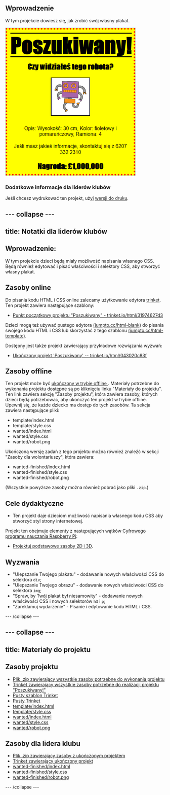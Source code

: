 ## Wprowadzenie

W tym projekcie dowiesz się, jak zrobić swój własny plakat.

![zrzut ekranu](images/wanted-final.png)

### Dodatkowe informacje dla liderów klubów

Jeśli chcesz wydrukować ten projekt, użyj [wersji do druku](https://projects.raspberrypi.org/pl-PL/projects/wanted/print).

--- collapse ---
---
title: Notatki dla liderów klubów
---

## Wprowadzenie:

W tym projekcie dzieci będą miały możliwość napisania własnego CSS. Będą również edytować i pisać właściwości i selektory CSS, aby stworzyć własny plakat.

## Zasoby online

Do pisania kodu HTML i CSS online zalecamy użytkowanie edytora [trinket](https://trinket.io/). Ten projekt zawiera następujące szablony:

* [Punkt początkowy projektu "Poszukiwany" - trinket.io/html/31974627d3](https://trinket.io/html/31974627d3)

Dzieci mogą też używać pustego edytora [(jumpto.cc/html-blank)](http://jumpto.cc/html-blank) do pisania swojego kodu HTML i CSS lub skorzystać z tego szablonu [(jumpto.cc/html-template)](http://jumpto.cc/html-template).

Dostępny jest także projekt zawierający przykładowe rozwiązania wyzwań:

* [Ukończony projekt 'Poszukiwany' -- trinket.io/html/043020c83f](https://trinket.io/html/043020c83f)

## Zasoby offline

Ten projekt może być [ ukończony w trybie offline ](https://www.codeclubprojects.org/en-GB/resources/webdev-working-offline/). Materiały potrzebne do wykonania projektu dostępne są po kliknięciu linku "Materiały do projektu". Ten link zawiera sekcję "Zasoby projektu", która zawiera zasoby, których dzieci będą potrzebować, aby ukończyć ten projekt w trybie offline. Upewnij się, że każde dziecko ma dostęp do tych zasobów. Ta sekcja zawiera następujące pliki:

* template/index.html
* template/style.css
* wanted/index.html
* wanted/style.css
* wanted/robot.png

Ukończoną wersję zadań z tego projektu można również znaleźć w sekcji "Zasoby dla wolontariuszy", która zawiera:

* wanted-finished/index.html
* wanted-finished/style.css
* wanted-finished/robot.png

(Wszystkie powyższe zasoby można również pobrać jako pliki `.zip`.)

## Cele dydaktyczne

* Ten projekt daje dzieciom możliwość napisania własnego kodu CSS aby stworzyć styl strony internetowej.

Projekt ten obejmuje elementy z następujących wątków [Cyfrowego programu nauczania Raspberry Pi](http://rpf.io/curriculum):

* [ Projektuj podstawowe zasoby 2D i 3D](https://www.raspberrypi.org/curriculum/design/creator).

## Wyzwania

* "Ulepszanie Twojego plakatu" - dodawanie nowych właściwości CSS do selektora `div`;
* "Ulepszanie Twojego obrazu" - dodawanie nowych właściwości CSS do selektora `img`;
* "Spraw, by Twój plakat był niesamowity" - dodawanie nowych właściwości CSS i nowych selektorów `h3` i `p`;
* "Zareklamuj wydarzenie" - Pisanie i edytowanie kodu HTML i CSS.

--- /collapse ---

--- collapse ---
---
title: Materiały do projektu
---

## Zasoby projektu

* [Plik .zip zawierający wszystkie zasoby potrzebne do wykonania projektu](resources/wanted-project-resources.zip)
* [Trinket zawierający wszystkie zasoby potrzebne do realizacji projektu "Poszukiwany!"](https://trinket.io/html/31974627d3)
* [Pusty szablon Trinket](http://jumpto.cc/trinket-template)
* [Pusty Trinket](http://jumpto.cc/trinket-blank)
* [template/index.html](resources/template-index.html)
* [template/style.css](resources/template-style.css)
* [wanted/index.html](resources/wanted-index.html)
* [wanted/style.css](resources/wanted-style.css)
* [wanted/robot.png](resources/wanted-robot.png)

## Zasoby dla lidera klubu

* [Plik .zip zawierający zasoby z ukończonym projektem](resources/wanted-volunteer-resources.zip)
* [Trinket zawierający ukończony projekt](https://trinket.io/html/043020c83f)
* [wanted-finished/index.html](resources/wanted-finished-index.html)
* [wanted-finished/style.css](resources/wanted-finished-style.css)
* [wanted-finished/robot.png](resources/twanted-finished-robot.png)

--- /collapse ---